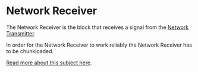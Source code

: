 # Network Receiver

The Network Receiver is the block that receives a signal from the [Network Transmitter](https://github.com/raoulvdberge/refinedstorage/wiki/Network-Transmitter).

In order for the Network Receiver to work reliably the Network Receiver has to be chunkloaded.

[Read more about this subject here](https://github.com/raoulvdberge/refinedstorage/wiki/Networks-over-long-distances).